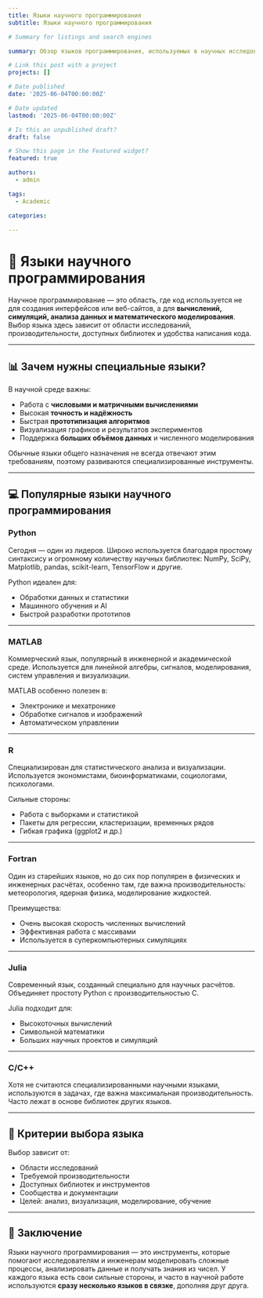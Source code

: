 ```yaml
---
title: Языки научного программирования
subtitle: Языки научного программирования

# Summary for listings and search engines

summary: Обзор языков программирования, используемых в научных исследованиях, инженерных расчётах и математическом моделировании

# Link this post with a project
projects: []

# Date published
date: '2025-06-04T00:00:00Z'

# Date updated
lastmod: '2025-06-04T00:00:00Z'

# Is this an unpublished draft?
draft: false

# Show this page in the Featured widget?
featured: true

authors:
  - admin

tags:
  - Academic

categories:
  
---
```


# 🧪 Языки научного программирования

Научное программирование — это область, где код используется не для создания интерфейсов или веб-сайтов, а для **вычислений, симуляций, анализа данных и математического моделирования**. Выбор языка здесь зависит от области исследований, производительности, доступных библиотек и удобства написания кода.

---

## 📊 Зачем нужны специальные языки?

В научной среде важны:

- Работа с **числовыми и матричными вычислениями**
- Высокая **точность и надёжность**
- Быстрая **прототипизация алгоритмов**
- Визуализация графиков и результатов экспериментов
- Поддержка **больших объёмов данных** и численного моделирования

Обычные языки общего назначения не всегда отвечают этим требованиям, поэтому развиваются специализированные инструменты.

---

## 💻 Популярные языки научного программирования

### **Python**
Сегодня — один из лидеров. Широко используется благодаря простому синтаксису и огромному количеству научных библиотек: NumPy, SciPy, Matplotlib, pandas, scikit-learn, TensorFlow и другие.

Python идеален для:
- Обработки данных и статистики
- Машинного обучения и AI
- Быстрой разработки прототипов

---

### **MATLAB**
Коммерческий язык, популярный в инженерной и академической среде. Используется для линейной алгебры, сигналов, моделирования, систем управления и визуализации.

MATLAB особенно полезен в:
- Электронике и мехатронике
- Обработке сигналов и изображений
- Автоматическом управлении

---

### **R**
Специализирован для статистического анализа и визуализации. Используется экономистами, биоинформатиками, социологами, психологами.

Сильные стороны:
- Работа с выборками и статистикой
- Пакеты для регрессии, кластеризации, временных рядов
- Гибкая графика (ggplot2 и др.)

---

### **Fortran**
Один из старейших языков, но до сих пор популярен в физических и инженерных расчётах, особенно там, где важна производительность: метеорология, ядерная физика, моделирование жидкостей.

Преимущества:
- Очень высокая скорость численных вычислений
- Эффективная работа с массивами
- Используется в суперкомпьютерных симуляциях

---

### **Julia**
Современный язык, созданный специально для научных расчётов. Объединяет простоту Python с производительностью C.

Julia подходит для:
- Высокоточных вычислений
- Символьной математики
- Больших научных проектов и симуляций

---

### **C/C++**
Хотя не считаются специализированными научными языками, используются в задачах, где важна максимальная производительность. Часто лежат в основе библиотек других языков.

---

## 🧰 Критерии выбора языка

Выбор зависит от:

- Области исследований
- Требуемой производительности
- Доступных библиотек и инструментов
- Сообщества и документации
- Целей: анализ, визуализация, моделирование, обучение

---

## 🎯 Заключение

Языки научного программирования — это инструменты, которые помогают исследователям и инженерам моделировать сложные процессы, анализировать данные и получать знания из чисел. У каждого языка есть свои сильные стороны, и часто в научной работе используются **сразу несколько языков в связке**, дополняя друг друга.

